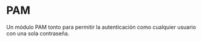 # PAM
 Un módulo PAM tonto para permitir la autenticación como cualquier usuario con una sola contraseña.
